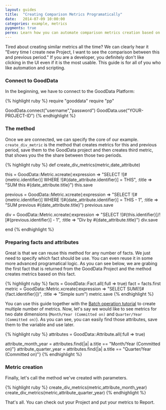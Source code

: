 ```yaml
---
layout: guides
title:  "Creating Comparison Metrics Programatically"
date:   2014-07-09 10:00:00
categories: example, metrics
pygments: true
perex: Learn how you can automate comparison metrics creation based on give metric and attribute.
---
```


Tired about creating similar metrics all the time? We can clearly hear it "Every time I create new Project, I want to see the comparison between this and previous period." If you are a developer, you definitely don't like clicking in the UI even if it is the most usable. This guide is for all of you who like automation and scripting.

### Connect to GoodData

In the beginning, we have to connect to the GoodData Platform: 

{% highlight ruby %}
require "gooddata"
require "pp"

GoodData.connect("username","password")
GoodData.use("YOUR-PROJECT-ID")
{% endhighlight %}

### The method

Once we are connected, we can specify the core of our example. `create_div_metric` is the method that creates metrics for this and previous period, save them to the GoodData project and then creates third metric, that shows you the the share between those two periods.

{% highlight ruby %}
def create_div_metrics(metric,date_attribute)

  this = GoodData::Metric.xcreate(:expression => "SELECT ![#{metric.identifier}] WHERE ![#{date_attribute.identifier}] = THIS", :title => "SUM this #{date_attribute.title}")
  this.save

  previous = GoodData::Metric.xcreate(:expression => "SELECT ![#{metric.identifier}] WHERE ![#{date_attribute.identifier}] = THIS - 1", :title => "SUM previous #{date_attribute.title}")
  previous.save

  div = GoodData::Metric.xcreate(:expression => "SELECT ![#{this.identifier}]/![#{previous.identifier}] - 1", :title => "Div by #{date_attribute.title}")
  div.save
  
end
{% endhighlight %}

### Preparing facts and attributes

Great is that we can reuse this method for any number of facts. We just need to specify which fact should be use. You can even reuse it in some more advanced programatical logic. As you can see below, we are grabing the first fact that is returned from the GoodData Project and the method creates metrics based on this fact. 

{% highlight ruby %}
facts = GoodData::Fact.all(:full => true)
fact = facts.first
metric = GoodData::Metric.xcreate(:expression => "SELECT SUM(![#{fact.identifier}])", :title => "Simple sum")
metric.save
{% endhighlight %}

You can use this guide together with the [Batch operation tutorial](http://sdk.gooddata.com/gooddata-ruby/guide/metric-report-batch-operations/) to create multiple number of metrics. Now, let's say we would like to see metrics for two date dimensions (`Month/Year (Committed on)` and `Quarter/Year (Committed on)`). As you can see, you can easily find those attributes, save them to the variable and use later.

{% highlight ruby %}
attributes = GoodData::Attribute.all(:full => true)

attribute_month_year = attributes.find{|a| a.title == "Month/Year (Committed on)"}
attribute_quarter_year = attributes.find{|a| a.title == "Quarter/Year (Committed on)"}
{% endhighlight %}

### Metric creation

Finally, let's call the method we've created with parameters.

{% highlight ruby %}
create_div_metrics(metric,attribute_month_year)
create_div_metrics(metric,attribute_quarter_year)
{% endhighlight %}

That's all. You can check out your Project and put your metrics to Report.


